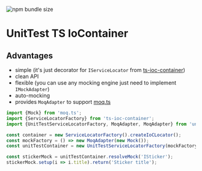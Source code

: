 ![npm bundle size](https://img.shields.io/bundlephobia/minzip/unit-test-ts-ioc-container)

# UnitTest TS IoContainer
## Advantages
- simple (it's just decorator for `IServiceLocator` from [ts-ioc-container](https://github.com/IgorBabkin/service-locator/tree/master/packages/ts-ioc-container))
- clean API
- flexible (you can use any mocking engine just need to implement `IMockAdapter`)
- auto-mocking
- provides `MoqAdapter` to support [moq.ts](https://www.npmjs.com/package/moq.ts)

```typescript
import {Mock} from 'moq.ts';
import {ServiceLocatorFactory} from 'ts-ioc-container';
import {UnitTestServiceLocatorFactory, MoqAdapter, MoqAdapter} from 'unit-test-ts-ioc-container';

const container = new ServiceLocatorFactory().createIoCLocator();
const mockFactory = () => new MoqAdapter(new Mock());
const unitTestContainer = new UnitTestServiceLocatorFactory(mockFactory).create(container);

const stickerMock = unitTestContainer.resolveMock('ISticker');
stickerMock.setup(i => i.title).return('Sticker title');
```
